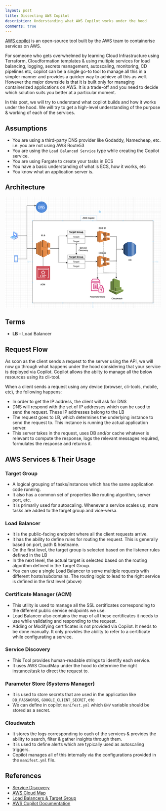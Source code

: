 ```yaml
---
layout: post
title: Dissecting AWS Copilot
description: Understanding what AWS Copilot works under the hood
comments: true
---
```


[AWS copilot](https://aws.github.io/copilot-cli/) is an open-source tool built by the AWS team to containerise services on AWS.

For someone who gets overwhelmed by learning Cloud Infrastructure using Terraform, Cloudformation templates & using multiple services for load balancing, logging, secrets management, autoscaling, monitoring, CD pipelines etc, copilot can be a single go-to tool to manage all this in a simpler manner and provides a quicker way to achieve all this as well. However the major downside is that it is built only for managing containerized applications on AWS. It is a trade-off and you need to decide which solution suits you better at a particular moment.

In this post, we will try to understand what copilot builds and how it works under the hood. We will try to get a high-level understanding of the purpose & working of each of the services.

## Assumptions
- You are using a third-party DNS provider like Godaddy, Namecheap, etc. i.e. you are not using AWS Route53
- You are using the `Load Balanced Service` type while creating the Copilot service.
- You are using Fargate to create your tasks in ECS
- You have a basic understanding of what is ECS, how it works, etc
- You know what an application server is.

## Architecture
![Architecture Diagram](/images/copilot-arch.png)

## Terms
- **LB** - Load Balancer

## Request Flow
As soon as the client sends a request to the server using the API, we will now go through what happens under the hood considering that your service is deployed via Copilot. Copilot allows the abilty to manage all the below resources using its cli-tool.

When a client sends a request using any device (browser, cli-tools, mobile, etc), the following happens:
- In order to get the IP address, the client will ask for DNS
- DNS will respond with the set of IP addresses which can be used to send the request. These IP addresses belong to the LB
- The request goes to LB, which determines the underlying instance to send the request to. This instance is running the actual application server.
- This server takes in the request, uses DB and/or cache whatever is relevant to compute the response, logs the relevant messages required, formulates the response and returns it.

## AWS Services & Their Usage
### Target Group
- A logical grouping of tasks/instances which has the same application code running.
- It also has a common set of properties like routing algorithm, server port, etc.
- It is primarily used for autoscaling. Whenever a service scales up, more tasks are added to the target group and vice-versa.

### Load Balancer
- It is the public-facing endpoint where all the client requests arrive.
- It has the ability to define rules for routing the request. This is generally based on port, path & hostname.
- On the first level, the target group is selected based on the listener rules defined in the LB
- In the next level, the actual target is selected based on the routing algorithm defined in the Target Group.
- You can use a single Load Balancer to serve multiple requests with different hosts/subdomains. The routing logic to lead to the right service is defined in the first level (above)

### Certificate Manager (ACM)
- This utility is used to manage all the SSL certificates corresponding to the different public service endpoints we use.
- Load Balancer also contains the map of all these certificates it needs to use while validating and responding to the request.
- Adding or Modifying certificates is not provided via Copilot. It needs to be done manually. It only provides the ability to refer to a certificate while configurating a service.

### Service Discovery
- This Tool provides human-readable strings to identify each service.
- It uses AWS CloudMap under the hood to determine the right instance/task to direct the request to.

### Parameter Store (Systems Manager)
- It is used to store secrets that are used in the application like `DB_PASSWORDS`, `GOOGLE_CLIENT_SECRET`, etc
- We can define in copilot `manifest.yml` which `ENV` variable should be stored as a secret.

### Cloudwatch
- It stores the logs corresponding to each of the services & provides the ability to search, filter & gather insights through them.
- It is used to define alerts which are typically used as autoscaling triggers.
- Copilot manages all of this internally via the configurations provided in the `manifest.yml` file.

## References
- [Service Discovery](https://docs.aws.amazon.com/AmazonECS/latest/developerguide/service-discovery.html)
- [AWS Cloud Map](https://docs.aws.amazon.com/cloud-map/latest/dg/what-is-cloud-map.html)
- [Load Balancers & Target Group](https://docs.aws.amazon.com/elasticloadbalancing/latest/application/load-balancer-target-groups.html)
- [AWS Copilot Documentation](https://aws.github.io/copilot-cli/docs/overview/)
